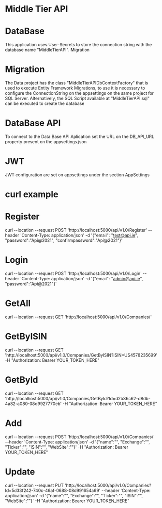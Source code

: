 # Middle Tier API

# DataBase
This application uses User-Secrets to store the connection string with the database name "MiddleTierAPI".
Migration

# Migration
The Data project has the class "MiddleTierAPIDbContextFactory" that is used to execute Entity Framework Migrations,
to use it is necessary to configure the ConnectionString on the appsettings on the same project for SQL Server.
Alternatively, the SQL Script available at "MiddleTierAPI.sql" can be executed to create the database

# DataBase API
To connect to the Data Base API Aplication set the URL on the DB_API_URL property present on the appsettings.json

# JWT
JWT configuration are set on appsettings under the section AppSettings

# curl example
# Register
curl --location --request POST 'http://localhost:5000/api/v1.0/Register' --header 'Content-Type: application/json' -d '{"email": "test@api.ie", "password":"Api@2021", "confirmpassword":"Api@2021"}'

# Login
curl --location --request POST 'http://localhost:5000/api/v1.0/Login' --header 'Content-Type: application/json' -d '{"email": "admin@api.ie", "password":"Api@2021"}'

# GetAll
curl --location --request GET 'http://localhost:5000/api/v1.0/Companies/'

# GetByISIN
curl --location --request GET 'http://localhost:5000/api/v1.0/Companies/GetByISIN?ISIN=US4578235699' -H "Authorization: Bearer YOUR_TOKEN_HERE"

# GetById
curl --location --request GET 'http://localhost:5000/api/v1.0/Companies/GetById?Id=d2b36c62-d8db-4a82-a080-08d9927770eb' -H "Authorization: Bearer YOUR_TOKEN_HERE"

# Add
curl --location --request POST 'http://localhost:5000/api/v1.0/Companies/' --header 'Content-Type: application/json' -d '{"name":"", "Exchange":"", "Ticker":"", "ISIN":"", "WebSite":""}' -H "Authorization: Bearer YOUR_TOKEN_HERE"

# Update
curl --location --request PUT 'http://localhost:5000/api/v1.0/Companies?Id=5d33f242-740c-46af-0688-08d991654a69' --header 'Content-Type: application/json' -d '{"name":"", "Exchange":"", "Ticker":"", "ISIN":"", "WebSite":""}' -H "Authorization: Bearer YOUR_TOKEN_HERE"

